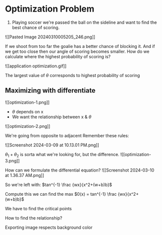 
# Optimization Problem

1. Playing soccer we're passed the ball on the sideline and want to find the best chance of scoring. 

![[Pasted Image 20240310005205_246.png]]

If we shoot from too far the goalie has a better chance of blocking it. And if we get too close then our angle of scoring becomes smaller. How do we calculate where the highest probability of scoring is?

![[application optimization.gif]]

The largest value of $\theta$ corresponds to highest probability of scoring

## Maximizing with differentiate


![[optimization-1.png]]

- $\theta$ depends on x
- We want the relationship between x & $\theta$

![[optimization-2.png]]

We're going from opposite to adjacent
Remember these rules:

![[Screenshot 2024-03-09 at 10.13.01 PM.png]]


$\theta_{1} + \theta_{2}$ is sorta what we're looking for, but the difference.
![[optimization-3.png]]

How can we formulate the differential equation?
![[Screenshot 2024-03-10 at 1.36.37 AM.png]]


So we're left with: 
$tan^{-1} \frac {wx}{x^2+(w+b)b}$

Compute this we can find the max
$0(x) = tan^{-1} \frac {wx}{x^2+(w+b)b}$  

We have to find the critical points


How to find the relationship?

Exporting image respects background color